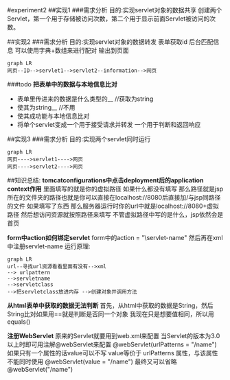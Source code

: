 #experiment2
##实现1
###需求分析
目的:实现servlet对象的数据共享
创建两个Servlet，第一个用于存储被访问次数，第二个用于显示前面Servlet被访问的次数。


##实现2
###需求分析
目的:实现servlet对象的数据转发
表单获取id
后台匹配信息
可以使用字典+数组来进行配对
输出到页面

```mermaid
graph LR
网页--ID-->servlet1-->servlet2--information-->网页
```
###todo
__把表单中的数据与本地信息比对__
+ 表单里传进来的数据是什么类型的__  //获取为string
+ 使其为string__ //不用
+ 使其成功能与本地信息比对
+ 将单个servlet变成一个用于接受请求并转发 一个用于判断和返回响应

##实现3 
###需求分析
目的:实现两个servlet同时运行
```mermaid
graph LR
网页---->servlet1---->网页
网页---->servlet2---->网页

```

##知识总结:
__tomcatconfigurations中点击deployment后的application context作用__
里面填写的就是你的虚拟路径
如果什么都没有填写 那么路径就是jsp所在的文件夹的路径也就是你可以直接在localhost://8080后直接加/与jsp同路径的文件
如果填写了东西 那么服务器运行时你的url中就是localhost://8080+虚拟路径 然后想访问资源就按照路径来填写
不管虚拟路径中写的是什么，jsp依然会是首页
<br>

__form中action如何绑定servlet__
form中的action = "\servlet-name"
然后再在xml中注册servlet-name
运行原理:
```mermaid
graph LR
url--寻找url资源看看里面有没有-->xml
--> urlpattern
-->servletname
-->servletclass
-->把servletclass放进内存 -->创建对象并调用方法
```
__从html表单中获取的数据无法判断__
首先，从html中获取的数据是String，然后String比对如果用==就是判断是否同一个对象
我现在只是想要值相同，所以用equals()

__注册WebServlet__
原来的Servlet就要用到web.xml来配置
当Servlet的版本为3.0以上时即可用注解@webServlet来配置
@webServlet(urlPatterns = "/name")
如果只有一个属性的话value可以不写
value等价于 urlPatterns 属性，与该属性不能同时使用
@webServlet(value = "/name")
最终又可以省略
@webServlet("/name")




